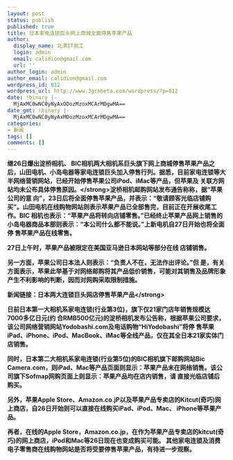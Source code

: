 ```yaml
---
layout: post
status: publish
published: true
title: 日本家电连锁巨头网上商城全面停售苹果产品
author:
  display_name: 北漂IT民工
  login: admin
  email: calidion@gmail.com
  url: ''
author_login: admin
author_email: calidion@gmail.com
wordpress_id: 812
wordpress_url: http://www.3gcnbeta.com/wordpress/?p=812
date: !binary |-
  MjAxMC0wNC0yNyAxODozMzoxMCArMDgwMA==
date_gmt: !binary |-
  MjAxMC0wNC0yNyAxMDozMzoxMCArMDgwMA==
categories:
- 新闻
tags: []
comments: []
---
```

<p><strong>继26日爆出淀桥相机、 BIC相机两大相机系巨头旗下网上商城停售苹果产品之后，山田电机、小岛电器等家电连锁巨头加入停售行列。据悉，目前家电连锁等大半网络营销网站，已经开始停售苹果公司iPod、iMac等产品，但苹果及 关联方网站均未公布具体停售原因。<&#47;strong>淀桥相机邮购网站发布通告称称，据&ldquo;苹果公司的意 向&rdquo;，23日后将全面停售苹果产品，并表示：&ldquo;敬请顾客光临店铺购买&rdquo;。山田电机在线购物网站则表示苹果产品已全部售完，目前正在开展收尾工作。BIC 相机也表示：&ldquo;苹果产品将转向店铺零售。&rdquo;已经终止苹果产品网上销售的小岛电器商品本部则表示：&ldquo;本公司什么都不能说。&rdquo;上新电机自27日开始也将全面停 售苹果产品在线零售。</p>
<p>27日上午时，苹果产品被限定在美国亚马逊日本网站等部分在线 店铺销售。</p>
<p>另一方面，苹果公司日本法人则表示：&ldquo;负责人不在，无法作出评论。&rdquo;但 是，有关方面表示，苹果此举基于对网络邮购将其产品低价销售，可能对其销售及品牌形象产生不利影响的判断，因而对网购采取限制措施。</p>
<p><strong>新闻链接：日本两大连锁巨头网店停售苹果产品<&#47;strong></p>
<p>日前日本第一大相机系家电连锁(行业第3位)，旗下仅21家门店年销售规模达7000多亿日元(约 合RMB500亿元)的淀桥相机发布公告称，根据苹果公司要求，该公司网络营销网站Yodobashi.com及电话购物&ldquo;HiYodobashi&rdquo;将停 售苹果iPad、iPhone、iPod、MacBook、iMac等全线产品，仅在其全日本21家实体门店销售。</p>
<p>同时，日本第二大相机系家电连锁(行业第5位)的BIC相机旗下邮购网站Bic Camera.com，则iPad、Mac等产品页面则显示：苹果产品未在网络销售。该公司旗下Sofmap网购页面上则显示：苹果产品均在店内销售，请 直接光临店铺后购买。</p>
<p>另外，苹果Apple Store、Amazon.co.jP以及苹果产品专卖店的Kitcut(奇巧)网上商店，自26日开始则可以直接在线购买iPad、iPod、Mac、 iPhone等苹果产品。</p>
<p>再者，在线的Apple Store，Amazon.co.jp，在作为苹果产品专卖店的kitcut(奇巧)的网上商店，iPod和Mac等26日现在也变成购买可能。 其他家电连锁及消费电子零售商在线购物网站是否将受要停售苹果产品，有待进一步观察。</p>
